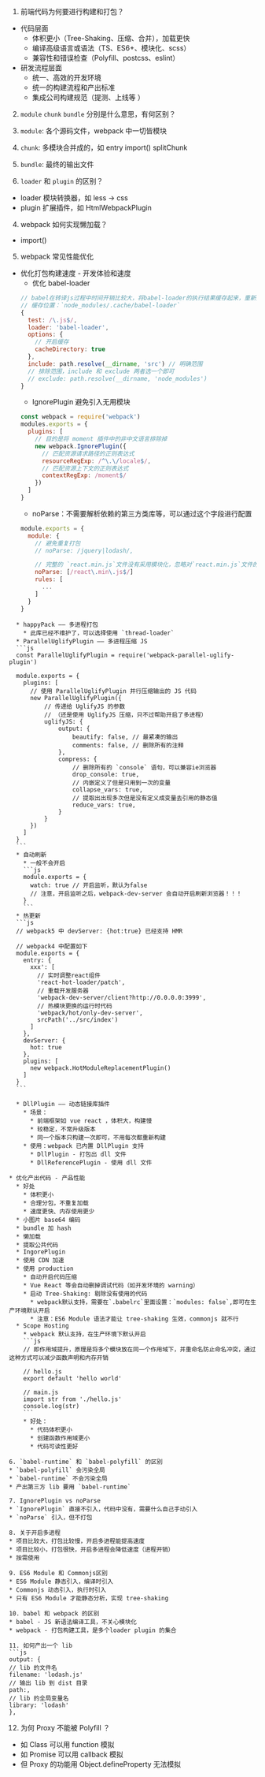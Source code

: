 1. 前端代码为何要进行构建和打包？
  * 代码层面
    * 体积更小（Tree-Shaking、压缩、合并），加载更快
    * 编译高级语言或语法（TS、ES6+、模块化、scss）
    * 兼容性和错误检查（Polyfill、postcss、eslint）
  * 研发流程层面
    * 统一、高效的开发环境
    * 统一的构建流程和产出标准
    * 集成公司构建规范（提测、上线等 ）
2. `module` `chunk` `bundle` 分别是什么意思，有何区别？
  1. `module`: 各个源码文件，webpack 中一切皆模块
  2. `chunk`: 多模块合并成的，如 entry import() splitChunk
  3. `bundle`: 最终的输出文件

3. `loader` 和 `plugin` 的区别？
  * loader 模块转换器，如 less -> css
  * plugin 扩展插件，如 HtmlWebpackPlugin

4. webpack 如何实现懒加载？
  * import()

5. webpack 常见性能优化
  * 优化打包构建速度 - 开发体验和速度
    * 优化 babel-loader
    ```js
    // babel在转译js过程中时间开销比较大，将babel-loader的执行结果缓存起来，重新打包的时候，直接读取缓存
    // 缓存位置：`node_modules/.cache/babel-loader`
    {
      test: /\.js$/,
      loader: 'babel-loader',
      options: {
        // 开启缓存
        cacheDirectory: true
      },
      include: path.resolve(__dirname, 'src') // 明确范围
      // 排除范围，include 和 exclude 两者选一个即可
      // exclude: path.resolve(__dirname, 'node_modules')
    }
    ```
    * IgnorePlugin 避免引入无用模块
    ```js
    const webpack = require('webpack')
    modules.exports = {
      plugins: [
        // 目的是将 moment 插件中的非中文语言排除掉
        new webpack.IgnorePlugin({
          // 匹配资源请求路径的正则表达式
          resourceRegExp: /^\.\/locale$/,
          // 匹配资源上下文的正则表达式
          contextRegExp: /moment$/
        })
      ]
    }
    ```
    * noParse：不需要解析依赖的第三方类库等，可以通过这个字段进行配置
    ```js
    module.exports = {
      module: {
        // 避免重复打包
        // noParse: /jquery|lodash/,

        // 完整的 `react.min.js`文件没有采用模块化，忽略对`react.min.js`文件的递归解析处理
        noParse: [/react\.min\.js$/]
        rules: [
          ...
        ]
      }
    }
  ```
    * happyPack —— 多进程打包
      * 此库已经不维护了，可以选择使用 `thread-loader`
    * ParallelUglifyPlugin —— 多进程压缩 JS
    ```js
    const ParallelUglifyPlugin = require('webpack-parallel-uglify-plugin')

    module.exports = {
      plugins: [
        // 使用 ParallelUglifyPlugin 并行压缩输出的 JS 代码
        new ParallelUglifyPlugin({
            // 传递给 UglifyJS 的参数
            // （还是使用 UglifyJS 压缩，只不过帮助开启了多进程）
            uglifyJS: {
                output: {
                    beautify: false, // 最紧凑的输出
                    comments: false, // 删除所有的注释
                },
                compress: {
                    // 删除所有的 `console` 语句，可以兼容ie浏览器
                    drop_console: true,
                    // 内嵌定义了但是只用到一次的变量
                    collapse_vars: true,
                    // 提取出出现多次但是没有定义成变量去引用的静态值
                    reduce_vars: true,
                }
            }
        })
      ]
    }
    ```
    * 自动刷新
      * 一般不会开启
      ```js
      module.exports = {
        watch: true // 开启监听，默认为false
        // 注意，开启监听之后，webpack-dev-server 会自动开启刷新浏览器！！！
      }
      ```
    * 热更新
    ```js
    // webpack5 中 devServer: {hot:true} 已经支持 HMR

    // webpack4 中配置如下
    module.exports = {
      entry: {
        xxx': [
          // 实时调整react组件
          'react-hot-loader/patch',
          // 重载开发服务器
          'webpack-dev-server/client?http://0.0.0.0:3999',
          // 热模块更换的运行时代码
          'webpack/hot/only-dev-server',
          srcPath('../src/index')
        ]
      },
      devServer: {
        hot: true
      },
      plugins: [
        new webpack.HotModuleReplacementPlugin()
      ]
    }
    ```

    * DllPlugin —— 动态链接库插件
      * 场景：
        * 前端框架如 vue react ，体积大，构建慢
        * 较稳定，不常升级版本
        * 同一个版本只构建一次即可，不用每次都重新构建
      * 使用：webpack 已内置 DllPlugin 支持
        * DllPlugin - 打包出 dll 文件
        * DllReferencePlugin - 使用 dll 文件

  * 优化产出代码 - 产品性能
    * 好处
      * 体积更小
      * 合理分包，不重复加载
      * 速度更快、内存使用更少
    * 小图片 base64 编码
    * bundle 加 hash
    * 懒加载
    * 提取公共代码
    * IngorePlugin
    * 使用 CDN 加速
    * 使用 production
      * 自动开启代码压缩
      * Vue React 等会自动删掉调试代码（如开发环境的 warning）
      * 启动 Tree-Shaking: 剔除没有使用的代码
        * webpack默认支持，需要在`.babelrc`里面设置：`modules: false`,即可在生产环境默认开启
        * 注意：ES6 Module 语法才能让 tree-shaking 生效，commonjs 就不行
    * Scope Hosting
      * webpack 默认支持，在生产环境下默认开启
      ```js
      // 即作用域提升，原理是将多个模块放在同一个作用域下，并重命名防止命名冲突，通过这种方式可以减少函数声明和内存开销

      // hello.js
      export default 'hello world'

      // main.js
      import str from './hello.js'
      console.log(str)
      ```
      * 好处：
        * 代码体积更小
        * 创建函数作用域更小
        * 代码可读性更好

6. `babel-runtime` 和 `babel-polyfill` 的区别
  * `babel-polyfill` 会污染全局
  * `babel-runtime` 不会污染全局
  * 产出第三方 lib 要用 `babel-runtime`

7. IgnorePlugin vs noParse
  * `IgnorePlugin` 直接不引入，代码中没有，需要什么自己手动引入
  * `noParse` 引入，但不打包

8. 关于开启多进程
  * 项目比较大，打包比较慢，开启多进程能提高速度
  * 项目比较小，打包很快，开启多进程会降低速度（进程开销）
  * 按需使用

9. ES6 Module 和 Commonjs区别
  * ES6 Module 静态引入，编译时引入
  * Commonjs 动态引入，执行时引入
  * 只有 ES6 Module 才能静态分析，实现 tree-shaking

10. babel 和 webpack 的区别
  * babel - JS 新语法编译工具，不关心模块化
  * webpack - 打包构建工具，是多个loader plugin 的集合

11. 如何产出一个 lib
```js
output: {
  // lib 的文件名
  filename: 'lodash.js'
  // 输出 lib 到 dist 目录
  path:,
  // lib 的全局变量名
  library: 'lodash'
},
```

12. 为何 Proxy 不能被 Polyfill ？
  * 如 Class 可以用 function 模拟
  * 如 Promise 可以用 callback 模拟
  * 但 Proxy 的功能用 Object.defineProperty 无法模拟



